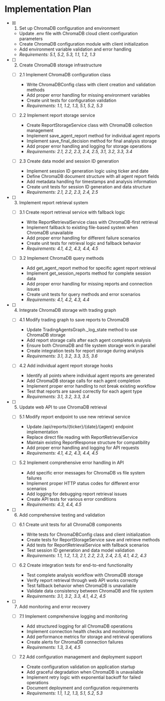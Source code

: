 # Implementation Plan

- [x] 1. Set up ChromaDB configuration and environment
  - Update .env file with ChromaDB cloud client configuration parameters
  - Create ChromaDB configuration module with client initialization
  - Add environment variable validation and error handling
  - _Requirements: 5.1, 5.2, 5.3, 1.1, 1.2, 1.3_

- [ ] 2. Create ChromaDB storage infrastructure
  - [ ] 2.1 Implement ChromaDB configuration class
    - Write ChromaDBConfig class with client creation and validation methods
    - Add proper error handling for missing environment variables
    - Create unit tests for configuration validation
    - _Requirements: 1.1, 1.2, 1.3, 5.1, 5.2, 5.3_

  - [ ] 2.2 Implement report storage service
    - Create ReportStorageService class with ChromaDB collection management
    - Implement save_agent_report method for individual agent reports
    - Implement save_final_decision method for final analysis storage
    - Add proper error handling and logging for storage operations
    - _Requirements: 2.1, 2.2, 2.3, 2.4, 2.5, 3.1, 3.2, 3.3, 3.4_

  - [ ] 2.3 Create data model and session ID generation
    - Implement session ID generation logic using ticker and date
    - Define ChromaDB document structure with all agent report fields
    - Add metadata handling for timestamps and analysis information
    - Create unit tests for session ID generation and data structure
    - _Requirements: 2.1, 2.2, 2.3, 2.4, 2.5_

- [ ] 3. Implement report retrieval system
  - [ ] 3.1 Create report retrieval service with fallback logic
    - Write ReportRetrievalService class with ChromaDB-first retrieval
    - Implement fallback to existing file-based system when ChromaDB unavailable
    - Add proper error handling for different failure scenarios
    - Create unit tests for retrieval logic and fallback behavior
    - _Requirements: 4.1, 4.2, 4.3, 4.4, 4.5_

  - [ ] 3.2 Implement ChromaDB query methods
    - Add get_agent_report method for specific agent report retrieval
    - Implement get_session_reports method for complete session data
    - Add proper error handling for missing reports and connection issues
    - Create unit tests for query methods and error scenarios
    - _Requirements: 4.1, 4.2, 4.3, 4.4_

- [ ] 4. Integrate ChromaDB storage with trading graph
  - [ ] 4.1 Modify trading graph to save reports to ChromaDB
    - Update TradingAgentsGraph._log_state method to use ChromaDB storage
    - Add report storage calls after each agent completes analysis
    - Ensure both ChromaDB and file system storage work in parallel
    - Create integration tests for report storage during analysis
    - _Requirements: 3.1, 3.2, 3.3, 3.5, 3.6_

  - [ ] 4.2 Add individual agent report storage hooks
    - Identify all points where individual agent reports are generated
    - Add ChromaDB storage calls for each agent completion
    - Implement proper error handling to not break existing workflow
    - Test that reports are saved correctly for each agent type
    - _Requirements: 3.1, 3.2, 3.3, 3.4_

- [ ] 5. Update web API to use ChromaDB retrieval
  - [ ] 5.1 Modify report endpoint to use new retrieval service
    - Update /api/reports/{ticker}/{date}/{agent} endpoint implementation
    - Replace direct file reading with ReportRetrievalService
    - Maintain existing ReportResponse structure for compatibility
    - Add proper error handling and logging for API requests
    - _Requirements: 4.1, 4.2, 4.3, 4.4, 4.5_

  - [ ] 5.2 Implement comprehensive error handling in API
    - Add specific error messages for ChromaDB vs file system failures
    - Implement proper HTTP status codes for different error scenarios
    - Add logging for debugging report retrieval issues
    - Create API tests for various error conditions
    - _Requirements: 4.3, 4.4, 4.5_

- [ ] 6. Add comprehensive testing and validation
  - [ ] 6.1 Create unit tests for all ChromaDB components
    - Write tests for ChromaDBConfig class and client initialization
    - Create tests for ReportStorageService save and retrieve methods
    - Add tests for ReportRetrievalService with fallback scenarios
    - Test session ID generation and data model validation
    - _Requirements: 1.1, 1.2, 1.3, 2.1, 2.2, 2.3, 2.4, 2.5, 4.1, 4.2, 4.3_

  - [ ] 6.2 Create integration tests for end-to-end functionality
    - Test complete analysis workflow with ChromaDB storage
    - Verify report retrieval through web API works correctly
    - Test fallback behavior when ChromaDB is unavailable
    - Validate data consistency between ChromaDB and file system
    - _Requirements: 3.1, 3.2, 3.3, 4.1, 4.2, 4.5_

- [ ] 7. Add monitoring and error recovery
  - [ ] 7.1 Implement comprehensive logging and monitoring
    - Add structured logging for all ChromaDB operations
    - Implement connection health checks and monitoring
    - Add performance metrics for storage and retrieval operations
    - Create alerts for ChromaDB connection failures
    - _Requirements: 1.3, 3.4, 4.5_

  - [ ] 7.2 Add configuration management and deployment support
    - Create configuration validation on application startup
    - Add graceful degradation when ChromaDB is unavailable
    - Implement retry logic with exponential backoff for failed operations
    - Document deployment and configuration requirements
    - _Requirements: 1.1, 1.2, 1.3, 5.1, 5.2, 5.3_